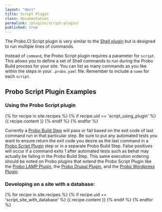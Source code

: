 ```yaml
---
layout: "docs"
title: Script Plugin
class: documentation
permalink: /plugins/script-plugin/
published: true
---
```

The Probo.CI Script plugin is very similar to the [Shell plugin](/plugins/shell-plugin/) but is designed to run multiple lines of commands.

Instead of `command`, the Probo Script plugin requires a parameter for `script`. This allows you to define a set of Shell commands to run during the Probo Build process for your site. You can list as many commands as you like within the steps in your `.probo.yaml` file. Remember to include a `name` for each `script`.

## Probo Script Plugin Examples

### Using the Probo Script plugin

{% for recipe in site.recipes %}
{% if recipe.uid == 'script_using_plugin' %}
  {{ recipe.content }}
{% endif %}
{% endfor %}

Currently a [Probo Build Step](/build/steps/) will pass or fail based on the exit code of last command run in that particular step. Be sure to put any automated tests you want to ensure return the exit code you desire as the last command in a [Probo Script Plugin](plugins/script-plugin/) step or in a separate Probo Build Step. False positives will occur if a command exits 1 after automated tests such as behat may actually be failing in the Probo Build Step. This same execution ordering should be noted on Probo plugins that extend the Probo Script Plugin like the [Probo LAMP Plugin](/plugins/lamp-plugin/), the [Probo Drupal Plugin](/plugins/drupal-plugin/), and the [Probo Wordpress Plugin](/plugins/wordpress-plugin/).

### Developing on a site with a database:

{% for recipe in site.recipes %}
{% if recipe.uid == 'script_site_with_database' %}
  {{ recipe.content }}
{% endif %}
{% endfor %}
